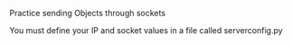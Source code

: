 Practice sending Objects through sockets

You must define your IP and socket values in a file called serverconfig.py 
